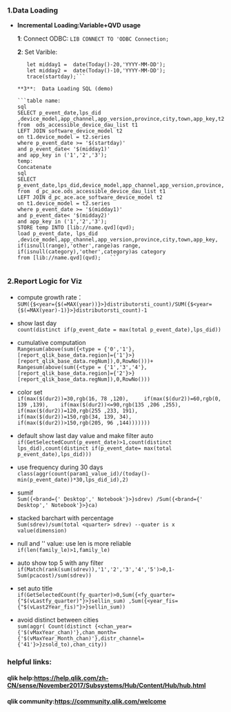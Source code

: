 ### 1.Data Loading
- **Incremental Loading:Variable+QVD usage**  

  **1**: Connect ODBC: `LIB CONNECT TO 'ODBC Connection;`

  **2**:  Set Varible:    
  ```let startday = date(Today()-31,'YYYY-MM-DD');    
     let midday1 =  date(Today()-20,'YYYY-MM-DD');    
     let midday2 =  date(Today()-10,'YYYY-MM-DD');      
     trace(startday);```   

  **3**:  Data Loading SQL (demo)    
  
  ```table name:
  sql 
  SELECT p_event_date,lps_did ,device_model,app_channel,app_version,province,city,town,app_key,t2.range,t2.category  
  from  ods_accessible_device_dau_list t1   
  LEFT JOIN software_device_model t2   
  on t1.device_model = t2.series   
  where p_event_date >= '$(startday)'   
  and p_event_date< '$(midday1)'   
  and app_key in ('1','2','3');  
  temp:  
  Concatenate    
  sql   
  SELECT p_event_date,lps_did,device_model,app_channel,app_version,province,city,town,app_key,t2.range,t2.category   
  from  d_pc_ace.ods_accessible_device_dau_list t1      
  LEFT JOIN d_pc_ace.ace_software_device_model t2     
  on t1.device_model = t2.series   
  where p_event_date >= '$(midday1)'    
  and p_event_date< '$(midday2)'   
  and app_key in ('1','2','3');  
  STORE temp INTO [lib://name.qvd](qvd);   
  load p_event_date, lps_did ,device_model,app_channel,app_version,province,city,town,app_key,    
  if(isnull(range),'other',range)as range,    
  if(isnull(category),'other',category)as category       
  from [lib://name.qvd](qvd);   ```


### 2.Report Logic for Viz    
   * compute growth rate：    
  `SUM({$<year={$(=MAX(year))}>}distributorsti_count)/SUM({$<year={$(=MAX(year)-1)}>}distributorsti_count)-1`   
  

   * show last day      
  `count(distinct if(p_event_date = max(total p_event_date),lps_did))`   
  
   * cumulative computation   
    `Rangesum(above(sum({<type = {'0','1'},[report_qlik_base_data.region]={'1'}>}[report_qlik_base_data.regNum]),0,RowNo()))+
  Rangesum(above(sum({<type = {'1','3','4'},[report_qlik_base_data.region]={'2'}>}[report_qlik_base_data.regNum]),0,RowNo()))`    

   * color set     
  `if(max($(dur2))=30,rgb(16, 78 ,120),    
  if(max($(dur2))=60,rgb(0, 139 ,139),   
  if(max($(dur2))<=90,rgb(135 ,206 ,255),  
  if(max($(dur2))=120,rgb(255 ,233, 191),   
  if(max($(dur2))=150,rgb(34, 139, 34),    
  if(max($(dur2))>150,rgb(205, 96 ,144)))))))`   

   * default show last day value and make filter auto     
  `if(GetSelectedCount(p_event_date)>1,count(distinct lps_did),count(distinct if(p_event_date= max(total p_event_date),lps_did)))`   

   * use frequency during 30 days   
  `class(aggr(count(param1_value_id)/(today()-min(p_event_date))*30,lps_did_id),2)`   

   * sumif   
  `Sum({<brand={' Desktop',' Notebook'}>}sdrev)
  /Sum({<brand={' Desktop',' Notebook'}>}ca)`   

   * stacked barchart with percentage   
  `Sum(sdrev)/sum(total <quarter> sdrev) --quater is x value(dimension)`   

   * null and '' value: use len is more reliable   
   `if(len(family_le)>1,family_le)`   

   * auto show top 5 with any filter    
  `if(Match(rank(sum(sdrev)),'1','2','3','4','5')>0,1-Sum(pcacost)/sum(sdrev))`   
   * set auto title   
  `if(GetSelectedCount(fy_quarter)>0,Sum({<fy_quarter={"$(vLastfy_quarter)"}>}sellin_sum) ,Sum({<year_fis={"$(vLast2Year_fis)"}>}sellin_sum)) `   
    
   * avoid distinct between cities      
   `sum(aggr( Count(distinct {<chan_year={'$(vMaxYear_chan)'},chan_month={'$(vMaxYear_Month_chan)'},distr_channel={'41'}>}zsold_to),chan_city))`   
  

### helpful links:
#### qlik help:https://help.qlik.com/zh-CN/sense/November2017/Subsystems/Hub/Content/Hub/hub.html    
#### qlik community:https://community.qlik.com/welcome
